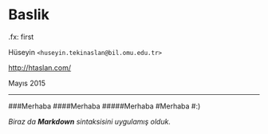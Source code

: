 #   Baslik

.fx: first

Hüseyin `<huseyin.tekinaslan@bil.omu.edu.tr>`

http://htaslan.com/

Mayıs 2015

---

###Merhaba
####Merhaba
#####Merhaba
#Merhaba
#:)

_Biraz da **Markdown** sintaksisini uygulamış olduk._
